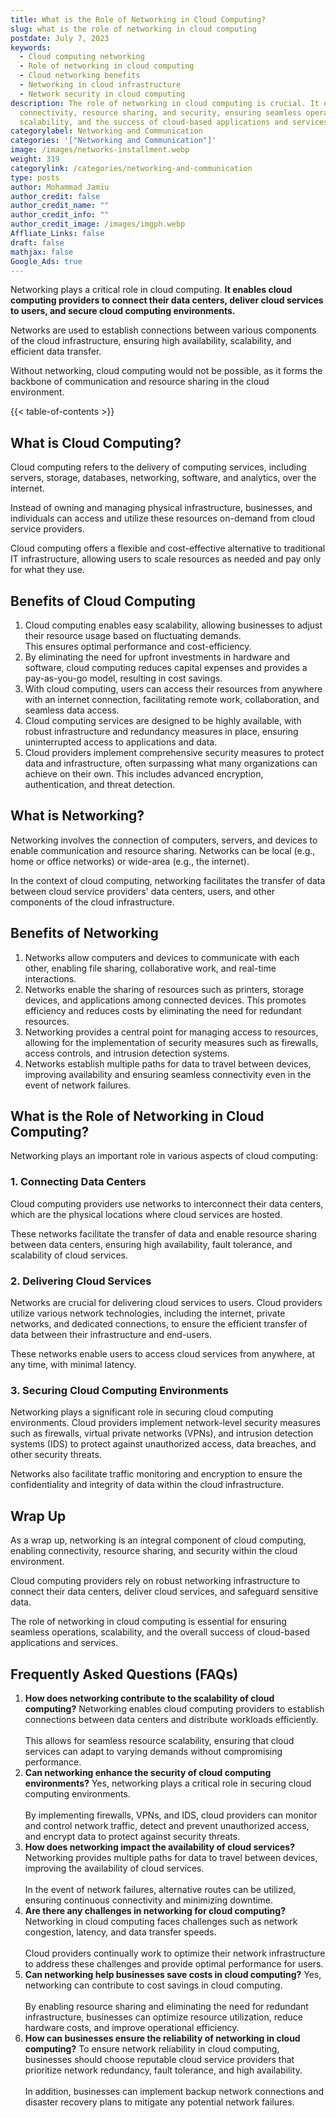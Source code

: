 ```yaml
---
title: What is the Role of Networking in Cloud Computing?
slug: what is the role of networking in cloud computing
postdate: July 7, 2023
keywords:
  - Cloud computing networking
  - Role of networking in cloud computing
  - Cloud networking benefits
  - Networking in cloud infrastructure
  - Network security in cloud computing
description: The role of networking in cloud computing is crucial. It enables
  connectivity, resource sharing, and security, ensuring seamless operations,
  scalability, and the success of cloud-based applications and services.
categorylabel: Networking and Communication
categories: '["Networking and Communication"]'
image: /images/networks-installment.webp
weight: 319
categorylink: /categories/networking-and-communication
type: posts
author: Mohammad Jamiu
author_credit: false
author_credit_name: ""
author_credit_info: ""
author_credit_image: /images/imgph.webp
Affliate_Links: false
draft: false
mathjax: false
Google_Ads: true
---
```

Networking plays a critical role in cloud computing. **It enables cloud computing providers to connect their data centers, deliver cloud services to users, and secure cloud computing environments.** 

Networks are used to establish connections between various components of the cloud infrastructure, ensuring high availability, scalability, and efficient data transfer. 

Without networking, cloud computing would not be possible, as it forms the backbone of communication and resource sharing in the cloud environment.

{{< table-of-contents >}}

## **What is Cloud Computing?**

Cloud computing refers to the delivery of computing services, including servers, storage, databases, networking, software, and analytics, over the internet. 

Instead of owning and managing physical infrastructure, businesses, and individuals can access and utilize these resources on-demand from cloud service providers. 

Cloud computing offers a flexible and cost-effective alternative to traditional IT infrastructure, allowing users to scale resources as needed and pay only for what they use.

## **Benefits of Cloud Computing**

1. Cloud computing enables easy scalability, allowing businesses to adjust their resource usage based on fluctuating demands.\
   This ensures optimal performance and cost-efficiency.
2. By eliminating the need for upfront investments in hardware and software, cloud computing reduces capital expenses and provides a pay-as-you-go model, resulting in cost savings.
3. With cloud computing, users can access their resources from anywhere with an internet connection, facilitating remote work, collaboration, and seamless data access.
4. Cloud computing services are designed to be highly available, with robust infrastructure and redundancy measures in place, ensuring uninterrupted access to applications and data.
5. Cloud providers implement comprehensive security measures to protect data and infrastructure, often surpassing what many organizations can achieve on their own. This includes advanced encryption, authentication, and threat detection.

## **What is Networking?**

Networking involves the connection of computers, servers, and devices to enable communication and resource sharing. Networks can be local (e.g., home or office networks) or wide-area (e.g., the internet). 

In the context of cloud computing, networking facilitates the transfer of data between cloud service providers' data centers, users, and other components of the cloud infrastructure.

## **Benefits of Networking**

1. Networks allow computers and devices to communicate with each other, enabling file sharing, collaborative work, and real-time interactions.
2. Networks enable the sharing of resources such as printers, storage devices, and applications among connected devices. This promotes efficiency and reduces costs by eliminating the need for redundant resources.
3. Networking provides a central point for managing access to resources, allowing for the implementation of security measures such as firewalls, access controls, and intrusion detection systems.
4. Networks establish multiple paths for data to travel between devices, improving availability and ensuring seamless connectivity even in the event of network failures.

## **What is the Role of Networking in Cloud Computing?**

Networking plays an important role in various aspects of cloud computing:

### **1. Connecting Data Centers**

Cloud computing providers use networks to interconnect their data centers, which are the physical locations where cloud services are hosted. 

These networks facilitate the transfer of data and enable resource sharing between data centers, ensuring high availability, fault tolerance, and scalability of cloud services.

### **2. Delivering Cloud Services**

Networks are crucial for delivering cloud services to users. Cloud providers utilize various network technologies, including the internet, private networks, and dedicated connections, to ensure the efficient transfer of data between their infrastructure and end-users. 

These networks enable users to access cloud services from anywhere, at any time, with minimal latency.

### **3. Securing Cloud Computing Environments**

Networking plays a significant role in securing cloud computing environments. Cloud providers implement network-level security measures such as firewalls, virtual private networks (VPNs), and intrusion detection systems (IDS) to protect against unauthorized access, data breaches, and other security threats. 

Networks also facilitate traffic monitoring and encryption to ensure the confidentiality and integrity of data within the cloud infrastructure.

## **Wrap Up**

As a wrap up, networking is an integral component of cloud computing, enabling connectivity, resource sharing, and security within the cloud environment. 

Cloud computing providers rely on robust networking infrastructure to connect their data centers, deliver cloud services, and safeguard sensitive data. 

The role of networking in cloud computing is essential for ensuring seamless operations, scalability, and the overall success of cloud-based applications and services.

## **Frequently Asked Questions (FAQs)**

1. **How does networking contribute to the scalability of cloud computing?** Networking enables cloud computing providers to establish connections between data centers and distribute workloads efficiently. \
   \
   This allows for seamless resource scalability, ensuring that cloud services can adapt to varying demands without compromising performance.
2. **Can networking enhance the security of cloud computing environments?** Yes, networking plays a critical role in securing cloud computing environments.\
   \
   By implementing firewalls, VPNs, and IDS, cloud providers can monitor and control network traffic, detect and prevent unauthorized access, and encrypt data to protect against security threats.
3. **How does networking impact the availability of cloud services?** Networking provides multiple paths for data to travel between devices, improving the availability of cloud services. \
   \
   In the event of network failures, alternative routes can be utilized, ensuring continuous connectivity and minimizing downtime.
4. **Are there any challenges in networking for cloud computing?** Networking in cloud computing faces challenges such as network congestion, latency, and data transfer speeds. \
   \
   Cloud providers continually work to optimize their network infrastructure to address these challenges and provide optimal performance for users.
5. **Can networking help businesses save costs in cloud computing?** Yes, networking can contribute to cost savings in cloud computing. \
   \
   By enabling resource sharing and eliminating the need for redundant infrastructure, businesses can optimize resource utilization, reduce hardware costs, and improve operational efficiency.
6. **How can businesses ensure the reliability of networking in cloud computing?** To ensure network reliability in cloud computing, businesses should choose reputable cloud service providers that prioritize network redundancy, fault tolerance, and high availability. \
   \
   In addition, businesses can implement backup network connections and disaster recovery plans to mitigate any potential network failures.